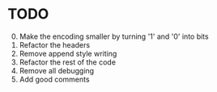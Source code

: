 # TODO

0. Make the encoding smaller by turning '1' and '0' into bits  
1. Refactor the headers  
2. Remove append style writing
3. Refactor the rest of the code
4. Remove all debugging
5. Add good comments
